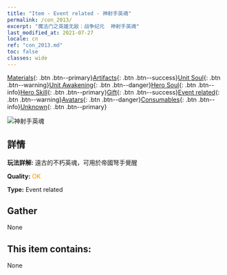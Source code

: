 ```yaml
---
title: "Item - Event related - 神射手英魂"
permalink: /con_2013/
excerpt: "魔法门之英雄无敌：战争纪元  神射手英魂"
last_modified_at: 2021-07-27
locale: cn
ref: "con_2013.md"
toc: false
classes: wide
---
```

 [Materials](/ItemsCN/){: .btn .btn--primary}[Artifacts](/ItemsCN/Artifacts/){: .btn .btn--success}[Unit Soul](/ItemsCN/UnitSoul/){: .btn .btn--warning}[Unit Awakening](/ItemsCN/UnitAwakening/){: .btn .btn--danger}[Hero Soul](/ItemsCN/HeroSoul/){: .btn .btn--info}[Hero Skill](/ItemsCN/HeroSkill/){: .btn .btn--primary}[Gift](/ItemsCN/Gift/){: .btn .btn--success}[Event related](/ItemsCN/Events/){: .btn .btn--warning}[Avatars](/ItemsCN/Avatars/){: .btn .btn--danger}[Consumables](/ItemsCN/Consumables/){: .btn .btn--info}[Unknown](/ItemsCN/Unknown/){: .btn .btn--primary}

 ![神射手英魂](/images/t/juexing_102.jpg)

## 詳情
 **玩法詳解:** 遠古的不朽英魂，可用於帝國弩手覺醒

 **Quality:** <span style="color: #FF8C00">OK</span>

 **Type:** Event related

## Gather

  None

## This item contains:

  None


